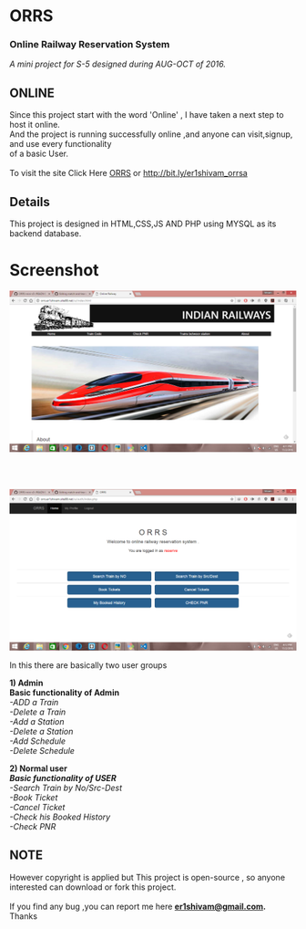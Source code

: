 # ORRS
### Online Railway Reservation System

<i>A mini project for S-5 designed during AUG-OCT of 2016.</i>


## ONLINE 
   Since this project start with the word 'Online' , I have taken a next step to host it online.</br>
   And the project is running successfully online ,and anyone can visit,signup, and use every functionality</br>
   of a basic User.<br/><br/>
To visit the site Click Here [ORRS](http://orrsa.er1shivam.site88.net/ui/index.html) or http://bit.ly/er1shivam_orrsa

## Details

This project is designed in HTML,CSS,JS AND PHP using MYSQL as its backend database.

# Screenshot
<p align="center">
  <img  width="1100px" src="image/index.png"
  alt="Screenshot"/>
</p>
<br/>
<br/>
<p align="center">
  <img width="1100px" src="image/main.png"
  alt="Screenshot"/>
</p>


In this there are basically two user groups

<b>1) Admin </b></br>
      <b> Basic functionality of Admin </b><br/>
<i>   -ADD a Train</br>
      -Delete a Train</br>
      -Add a Station</br>
      -Delete a Station</br>
      -Add Schedule</br>
      -Delete Schedule</br>
</i>

<b>2) Normal user </b></br><i>
       <b>Basic functionality of USER</b></br>
       -Search Train by No/Src-Dest</br>
       -Book Ticket</br>
       -Cancel Ticket</br>
       -Check his Booked History</br>
       -Check PNR</br></i>


## NOTE

However copyright is applied but This project is open-source , so anyone interested can download or fork this project.<br/>
<br/>
If you find any bug ,you can report me here <b>er1shivam@gmail.com.</b>
<br/>
Thanks






